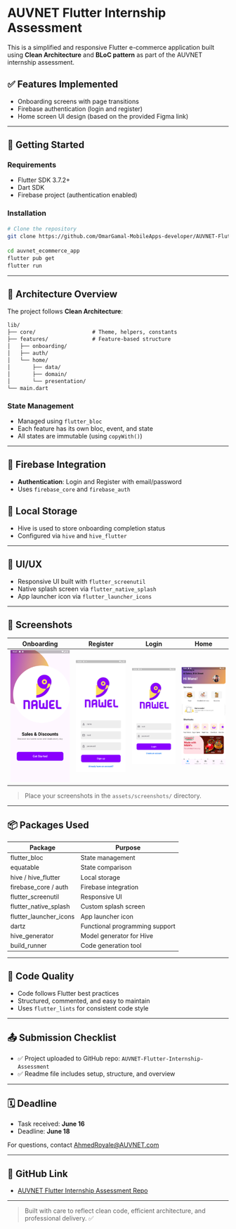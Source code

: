 # AUVNET Flutter Internship Assessment

This is a simplified and responsive Flutter e-commerce application built using **Clean Architecture** and **BLoC pattern** as part of the AUVNET internship assessment.

## ✅ Features Implemented

- Onboarding screens with page transitions
- Firebase authentication (login and register)
- Home screen UI design (based on the provided Figma link)

---

## 🚀 Getting Started

### Requirements
- Flutter SDK 3.7.2+
- Dart SDK
- Firebase project (authentication enabled)

### Installation
```bash
# Clone the repository
git clone https://github.com/OmarGamal-MobileApps-developer/AUVNET-Flutter-Internship-Assessment.git

cd auvnet_ecommerce_app
flutter pub get
flutter run
```

---

## 🧱 Architecture Overview

The project follows **Clean Architecture**:

```
lib/
├── core/                  # Theme, helpers, constants
├── features/              # Feature-based structure
│   ├── onboarding/
│   ├── auth/
│   └── home/
│       ├── data/
│       ├── domain/
│       └── presentation/
└── main.dart
```

### State Management
- Managed using `flutter_bloc`
- Each feature has its own bloc, event, and state
- All states are immutable (using `copyWith()`)

---

## 🔗 Firebase Integration
- **Authentication**: Login and Register with email/password
- Uses `firebase_core` and `firebase_auth`

## 💾 Local Storage
- Hive is used to store onboarding completion status
- Configured via `hive` and `hive_flutter`

---

## 🎨 UI/UX
- Responsive UI built with `flutter_screenutil`
- Native splash screen via `flutter_native_splash`
- App launcher icon via `flutter_launcher_icons`

---

## 📸 Screenshots

| Onboarding | Register | Login | Home |
|------------|----------|-------|------|
| ![Onboarding](assets/screenshots/onboarding.png) | ![Register](assets/screenshots/register.png) | ![Login](assets/screenshots/login.png) | ![Home](assets/screenshots/home.png) |

> Place your screenshots in the `assets/screenshots/` directory.

---

## 📦 Packages Used

| Package                 | Purpose                        |
|------------------------|--------------------------------|
| flutter_bloc           | State management               |
| equatable              | State comparison               |
| hive / hive_flutter    | Local storage                  |
| firebase_core / auth   | Firebase integration           |
| flutter_screenutil     | Responsive UI                  |
| flutter_native_splash  | Custom splash screen           |
| flutter_launcher_icons | App launcher icon              |
| dartz                  | Functional programming support |
| hive_generator         | Model generator for Hive       |
| build_runner           | Code generation tool           |

---

## 🧹 Code Quality
- Code follows Flutter best practices
- Structured, commented, and easy to maintain
- Uses `flutter_lints` for consistent code style

---

## 📤 Submission Checklist
- ✅ Project uploaded to GitHub repo: `AUVNET-Flutter-Internship-Assessment`
- ✅ Readme file includes setup, structure, and overview

---

## 🗓 Deadline
- Task received: **June 16**
- Deadline: **June 18**

For questions, contact [AhmedRoyale@AUVNET.com](mailto:AhmedRoyale@AUVNET.com)

---

## 🔗 GitHub Link
- [AUVNET Flutter Internship Assessment Repo](https://github.com/OmarGamal-MobileApps-developer/AUVNET-Flutter-Internship-Assessment)

---

> Built with care to reflect clean code, efficient architecture, and professional delivery. ✅
